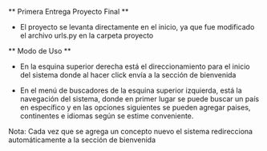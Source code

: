 ** Primera Entrega Proyecto Final **

- El proyecto se levanta directamente en el inicio, ya que fue modificado el archivo urls.py en la carpeta proyecto

** Modo de Uso **

- En la esquina superior derecha está el direccionamiento para el inicio del sistema donde al hacer click envía a la sección de bienvenida

- En el menú de buscadores de la esquina superior izquierda, está la navegación del sistema, donde en primer lugar se puede buscar un país en específico y en las opciones siguientes se pueden agregar paises, continentes e idiomas según se estime conveniente.

Nota: Cada vez que se agrega un concepto nuevo el sistema redirecciona automáticamente a la sección de bienvenida